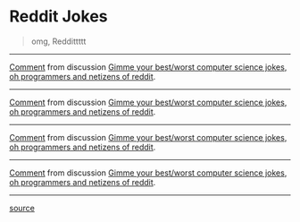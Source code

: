 # Reddit Jokes

> omg, Reddittttt

---

<div class="reddit-embed"  data-embed-media="www.redditmedia.com"  data-embed-live="true"  data-embed-created="2015-04-06T01:22:10.630Z"><a href="https://www.reddit.com/r/AskReddit/comments/m32f7/gimme_your_bestworst_computer_science_jokes_oh/c2xohbv">Comment</a> from discussion <a href="https://www.reddit.com/r/AskReddit/comments/m32f7/gimme_your_bestworst_computer_science_jokes_oh/">Gimme your best/worst computer science jokes, oh programmers and netizens of reddit</a>.</div><script async src="https://www.redditstatic.com/comment-embed.js"></script>

---

<div class="reddit-embed"  data-embed-media="www.redditmedia.com"  data-embed-live="true"  data-embed-created="2015-04-06T01:32:02.831Z"><a href="https://www.reddit.com/r/AskReddit/comments/m32f7/gimme_your_bestworst_computer_science_jokes_oh/c2xqepx">Comment</a> from discussion <a href="https://www.reddit.com/r/AskReddit/comments/m32f7/gimme_your_bestworst_computer_science_jokes_oh/">Gimme your best/worst computer science jokes, oh programmers and netizens of reddit</a>.</div><script async src="https://www.redditstatic.com/comment-embed.js"></script>

---

<div class="reddit-embed"  data-embed-media="www.redditmedia.com"  data-embed-live="true"  data-embed-created="2015-04-06T01:32:40.162Z"><a href="https://www.reddit.com/r/AskReddit/comments/m32f7/gimme_your_bestworst_computer_science_jokes_oh/c2xoh0e">Comment</a> from discussion <a href="https://www.reddit.com/r/AskReddit/comments/m32f7/gimme_your_bestworst_computer_science_jokes_oh/">Gimme your best/worst computer science jokes, oh programmers and netizens of reddit</a>.</div><script async src="https://www.redditstatic.com/comment-embed.js"></script>

---

<div class="reddit-embed"  data-embed-media="www.redditmedia.com"  data-embed-live="true"  data-embed-created="2015-04-06T01:33:02.079Z"><a href="https://www.reddit.com/r/AskReddit/comments/m32f7/gimme_your_bestworst_computer_science_jokes_oh/c2xqrym">Comment</a> from discussion <a href="https://www.reddit.com/r/AskReddit/comments/m32f7/gimme_your_bestworst_computer_science_jokes_oh/">Gimme your best/worst computer science jokes, oh programmers and netizens of reddit</a>.</div><script async src="https://www.redditstatic.com/comment-embed.js"></script>

---

[source](http://www.reddit.com/r/AskReddit/comments/m32f7/gimme_your_bestworst_computer_science_jokes_oh/)
